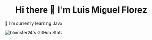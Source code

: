 ### <h1 align="center">Hi there 👋 I'm Luis Miguel Florez</h1>
🌱 I’m currently learning Java

<img src="https://github-readme-stats.vercel.app/api?username=blomster24&show_icons=true&hide_border=true&count_private=true&theme=shades-of-purple&icon_color=fad000" alt="blomster24's GitHub Stats">

<!--
**blomster24/blomster24** is a ✨ _special_ ✨ repository because its `README.md` (this file) appears on your GitHub profile.

Here are some ideas to get you started:

- 🔭 I’m currently working on ...
- 🌱 I’m currently learning ...
- 👯 I’m looking to collaborate on ...
- 🤔 I’m looking for help with ...
- 💬 Ask me about ...
- 📫 How to reach me: ...
- 😄 Pronouns: ...
- ⚡ Fun fact: ...
-->
